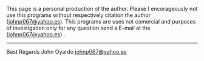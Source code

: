 This page is a personal production of the author.
Please I encorageously not use this programs without respectively citation the author (johnp067@yahoo.es).
This programs are uses not comercial and purposes of investigation only for any question send a E-mail at the (johnp067@yahoo.es) .

--------------
Best Regards
John Oyardo
johnp067@yahoo.es
